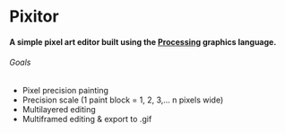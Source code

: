 # Pixitor

#### A simple pixel art editor built using the [Processing](https://processing.org/) graphics language.

###### Goals

* Pixel precision painting
* Precision scale (1 paint block = 1, 2, 3,... n pixels wide)
* Multilayered editing
* Multiframed editing & export to .gif


